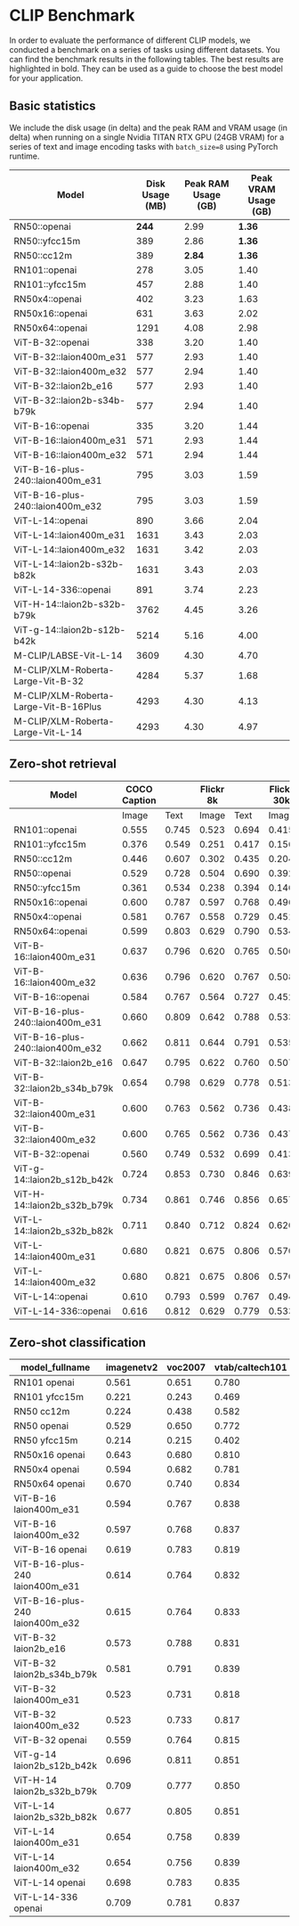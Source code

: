 # CLIP Benchmark

In order to evaluate the performance of different CLIP models, we conducted a benchmark on a series of tasks using different datasets. You can find the benchmark results in the following tables. The best results are highlighted in bold. They can be used as a guide to choose the best model for your application.


## Basic statistics

We include the disk usage (in delta) and the peak RAM and VRAM usage (in delta) when running on a single Nvidia TITAN RTX GPU (24GB VRAM) for a series of text and image encoding tasks with `batch_size=8` using PyTorch runtime.

| Model                                 | Disk Usage (MB) | Peak RAM Usage (GB) | Peak VRAM Usage (GB) |
|---------------------------------------|-----------------|---------------------|----------------------|
| RN50::openai                          | **244**         | 2.99                | **1.36**             |
| RN50::yfcc15m                         | 389             | 2.86                | **1.36**             |
| RN50::cc12m                           | 389             | **2.84**            | **1.36**             |
| RN101::openai                         | 278             | 3.05                | 1.40                 |
| RN101::yfcc15m                        | 457             | 2.88                | 1.40                 |
| RN50x4::openai                        | 402             | 3.23                | 1.63                 |
| RN50x16::openai                       | 631             | 3.63                | 2.02                 |
| RN50x64::openai                       | 1291            | 4.08                | 2.98                 |
| ViT-B-32::openai                      | 338             | 3.20                | 1.40                 |
| ViT-B-32::laion400m_e31               | 577             | 2.93                | 1.40                 |
| ViT-B-32::laion400m_e32               | 577             | 2.94                | 1.40                 |
| ViT-B-32::laion2b_e16                 | 577             | 2.93                | 1.40                 |
| ViT-B-32::laion2b-s34b-b79k           | 577             | 2.94                | 1.40                 |
| ViT-B-16::openai                      | 335             | 3.20                | 1.44                 |
| ViT-B-16::laion400m_e31               | 571             | 2.93                | 1.44                 |
| ViT-B-16::laion400m_e32               | 571             | 2.94                | 1.44                 |
| ViT-B-16-plus-240::laion400m_e31      | 795             | 3.03                | 1.59                 |
| ViT-B-16-plus-240::laion400m_e32      | 795             | 3.03                | 1.59                 |
| ViT-L-14::openai                      | 890             | 3.66                | 2.04                 |
| ViT-L-14::laion400m_e31               | 1631            | 3.43                | 2.03                 |
| ViT-L-14::laion400m_e32               | 1631            | 3.42                | 2.03                 |
| ViT-L-14::laion2b-s32b-b82k           | 1631            | 3.43                | 2.03                 |
| ViT-L-14-336::openai                  | 891             | 3.74                | 2.23                 |
| ViT-H-14::laion2b-s32b-b79k           | 3762            | 4.45                | 3.26                 |
| ViT-g-14::laion2b-s12b-b42k           | 5214            | 5.16                | 4.00                 |
| M-CLIP/LABSE-Vit-L-14                 | 3609            | 4.30                | 4.70                 |
| M-CLIP/XLM-Roberta-Large-Vit-B-32     | 4284            | 5.37                | 1.68                 |
| M-CLIP/XLM-Roberta-Large-Vit-B-16Plus | 4293            | 4.30                | 4.13                 |
| M-CLIP/XLM-Roberta-Large-Vit-L-14     | 4293            | 4.30                | 4.97                 |
 

## Zero-shot retrieval

| Model                            | COCO Caption |       | Flickr 8k |       | Flickr 30k |       |
|----------------------------------|--------------|-------|-----------|-------|------------|-------|
|                                  | Image        | Text  | Image     | Text  | Image      | Text  |
| RN101::openai                    | 0.555        | 0.745 | 0.523     | 0.694 | 0.415      | 0.629 |
| RN101::yfcc15m                   | 0.376        | 0.549 | 0.251     | 0.417 | 0.156      | 0.296 |
| RN50::cc12m                      | 0.446        | 0.607 | 0.302     | 0.435 | 0.204      | 0.316 |
| RN50::openai                     | 0.529        | 0.728 | 0.504     | 0.690 | 0.392      | 0.621 |
| RN50::yfcc15m                    | 0.361        | 0.534 | 0.238     | 0.394 | 0.146      | 0.278 |
| RN50x16::openai                  | 0.600        | 0.787 | 0.597     | 0.768 | 0.496      | 0.713 |
| RN50x4::openai                   | 0.581        | 0.767 | 0.558     | 0.729 | 0.451      | 0.671 |
| RN50x64::openai                  | 0.599        | 0.803 | 0.629     | 0.790 | 0.534      | 0.756 |
| ViT-B-16::laion400m_e31          | 0.637        | 0.796 | 0.620     | 0.765 | 0.506      | 0.697 |
| ViT-B-16::laion400m_e32          | 0.636        | 0.796 | 0.620     | 0.767 | 0.508      | 0.697 |
| ViT-B-16::openai                 | 0.584        | 0.767 | 0.564     | 0.727 | 0.452      | 0.671 |
| ViT-B-16-plus-240::laion400m_e31 | 0.660        | 0.809 | 0.642     | 0.788 | 0.533      | 0.725 |
| ViT-B-16-plus-240::laion400m_e32 | 0.662        | 0.811 | 0.644     | 0.791 | 0.535      | 0.727 |
| ViT-B-32::laion2b_e16            | 0.647        | 0.795 | 0.622     | 0.760 | 0.507      | 0.687 |
| ViT-B-32::laion2b_s34b_b79k      | 0.654        | 0.798 | 0.629     | 0.778 | 0.513      | 0.694 |
| ViT-B-32::laion400m_e31          | 0.600        | 0.763 | 0.562     | 0.736 | 0.438      | 0.633 |
| ViT-B-32::laion400m_e32          | 0.600        | 0.765 | 0.562     | 0.736 | 0.437      | 0.634 |
| ViT-B-32::openai                 | 0.560        | 0.749 | 0.532     | 0.699 | 0.413      | 0.629 |
| ViT-g-14::laion2b_s12b_b42k      | 0.724        | 0.853 | 0.730     | 0.846 | 0.639      | 0.806 |
| ViT-H-14::laion2b_s32b_b79k      | 0.734        | 0.861 | 0.746     | 0.856 | 0.657      | 0.823 |
| ViT-L-14::laion2b_s32b_b82k      | 0.711        | 0.840 | 0.712     | 0.824 | 0.620      | 0.789 |
| ViT-L-14::laion400m_e31          | 0.680        | 0.821 | 0.675     | 0.806 | 0.570      | 0.751 |
| ViT-L-14::laion400m_e32          | 0.680        | 0.821 | 0.675     | 0.806 | 0.570      | 0.751 |
| ViT-L-14::openai                 | 0.610        | 0.793 | 0.599     | 0.767 | 0.494      | 0.717 |
| ViT-L-14-336::openai             | 0.616        | 0.812 | 0.629     | 0.779 | 0.533      | 0.741 |


## Zero-shot classification

| model_fullname                  | imagenetv2 | voc2007 | vtab/caltech101 | vtab/cifar10 | vtab/cifar100 | vtab/dtd | vtab/flowers | vtab/pets | vtab/svhn | vtab/eurosat | vtab/resisc45 | vtab/pcam | vtab/diabetic_retinopathy | vtab/clevr_count_all | vtab/clevr_closest_object_distance | vtab/dsprites_label_x_position | vtab/dsprites_label_orientation | vtab/smallnorb_label_azimuth | vtab/smallnorb_label_elevation | vtab/dmlab | vtab/kitti_closest_vehicle_distance |
|---------------------------------|------------|---------|-----------------|--------------|---------------|----------|--------------|-----------|-----------|--------------|---------------|-----------|---------------------------|----------------------|------------------------------------|--------------------------------|---------------------------------|------------------------------|--------------------------------|------------|-------------------------------------|
| RN101 openai                    | 0.561      | 0.651   | 0.780           | 0.807        | 0.476         | 0.432    | 0.652        | 0.869     | 0.226     | 0.314        | 0.547         | 0.583     | 0.280                     | 0.242                | 0.130                              | 0.031                          | 0.021                           | 0.054                        | 0.111                          | 0.139      | 0.263                               |
| RN101 yfcc15m                   | 0.221      | 0.243   | 0.469           | 0.299        | 0.125         | 0.117    | 0.210        | 0.177     | 0.137     | 0.151        | 0.099         | 0.479     | 0.584                     | 0.109                | 0.159                              | 0.031                          | 0.019                           | 0.055                        | 0.097                          | 0.153      | 0.252                               |
| RN50 cc12m                      | 0.224      | 0.438   | 0.582           | 0.395        | 0.178         | 0.135    | 0.095        | 0.331     | 0.102     | 0.148        | 0.117         | 0.535     | 0.293                     | 0.184                | 0.222                              | 0.031                          | 0.025                           | 0.047                        | 0.096                          | 0.161      | 0.155                               |
| RN50 openai                     | 0.529      | 0.650   | 0.772           | 0.715        | 0.403         | 0.415    | 0.660        | 0.857     | 0.303     | 0.408        | 0.453         | 0.636     | 0.171                     | 0.217                | 0.148                              | 0.034                          | 0.014                           | 0.056                        | 0.110                          | 0.145      | 0.170                               |
| RN50 yfcc15m                    | 0.214      | 0.215   | 0.402           | 0.291        | 0.116         | 0.122    | 0.167        | 0.174     | 0.157     | 0.172        | 0.123         | 0.533     | 0.358                     | 0.151                | 0.158                              | 0.032                          | 0.024                           | 0.053                        | 0.120                          | 0.160      | 0.336                               |
| RN50x16 openai                  | 0.643      | 0.680   | 0.810           | 0.813        | 0.522         | 0.524    | 0.724        | 0.898     | 0.409     | 0.433        | 0.589         | 0.625     | 0.715                     | 0.195                | 0.213                              | 0.030                          | 0.026                           | 0.050                        | 0.116                          | 0.146      | 0.229                               |
| RN50x4 openai                   | 0.594      | 0.682   | 0.781           | 0.794        | 0.451         | 0.486    | 0.698        | 0.887     | 0.367     | 0.335        | 0.532         | 0.569     | 0.318                     | 0.205                | 0.082                              | 0.031                          | 0.026                           | 0.056                        | 0.108                          | 0.162      | 0.233                               |
| RN50x64 openai                  | 0.670      | 0.740   | 0.834           | 0.851        | 0.598         | 0.531    | 0.788        | 0.936     | 0.481     | 0.577        | 0.628         | 0.539     | 0.073                     | 0.227                | 0.200                              | 0.034                          | 0.025                           | 0.056                        | 0.125                          | 0.158      | 0.311                               |
| ViT-B-16 laion400m_e31          | 0.594      | 0.767   | 0.838           | 0.917        | 0.712         | 0.513    | 0.694        | 0.892     | 0.380     | 0.503        | 0.585         | 0.593     | 0.062                     | 0.289                | 0.245                              | 0.031                          | 0.030                           | 0.059                        | 0.100                          | 0.152      | 0.200                               |
| ViT-B-16 laion400m_e32          | 0.597      | 0.768   | 0.837           | 0.917        | 0.712         | 0.513    | 0.692        | 0.892     | 0.385     | 0.501        | 0.585         | 0.598     | 0.077                     | 0.287                | 0.245                              | 0.032                          | 0.029                           | 0.060                        | 0.099                          | 0.151      | 0.183                               |
| ViT-B-16 openai                 | 0.619      | 0.783   | 0.819           | 0.908        | 0.669         | 0.449    | 0.712        | 0.890     | 0.313     | 0.559        | 0.582         | 0.507     | 0.036                     | 0.209                | 0.158                              | 0.030                          | 0.023                           | 0.053                        | 0.122                          | 0.155      | 0.263                               |
| ViT-B-16-plus-240 laion400m_e31 | 0.614      | 0.764   | 0.832           | 0.925        | 0.733         | 0.555    | 0.706        | 0.904     | 0.355     | 0.569        | 0.615         | 0.551     | 0.093                     | 0.240                | 0.159                              | 0.041                          | 0.026                           | 0.056                        | 0.111                          | 0.149      | 0.280                               |
| ViT-B-16-plus-240 laion400m_e32 | 0.615      | 0.764   | 0.833           | 0.928        | 0.738         | 0.555    | 0.711        | 0.902     | 0.362     | 0.581        | 0.613         | 0.551     | 0.095                     | 0.238                | 0.160                              | 0.043                          | 0.027                           | 0.054                        | 0.110                          | 0.148      | 0.281                               |
| ViT-B-32 laion2b_e16            | 0.573      | 0.788   | 0.831           | 0.941        | 0.754         | 0.539    | 0.691        | 0.893     | 0.388     | 0.503        | 0.619         | 0.506     | 0.195                     | 0.192                | 0.167                              | 0.031                          | 0.024                           | 0.052                        | 0.110                          | 0.189      | 0.176                               |
| ViT-B-32 laion2b_s34b_b79k      | 0.581      | 0.791   | 0.839           | 0.936        | 0.755         | 0.557    | 0.716        | 0.909     | 0.410     | 0.482        | 0.610         | 0.598     | 0.734                     | 0.153                | 0.189                              | 0.029                          | 0.034                           | 0.062                        | 0.113                          | 0.159      | 0.262                               |
| ViT-B-32 laion400m_e31          | 0.523      | 0.731   | 0.818           | 0.883        | 0.678         | 0.521    | 0.659        | 0.856     | 0.220     | 0.470        | 0.510         | 0.549     | 0.259                     | 0.155                | 0.161                              | 0.033                          | 0.021                           | 0.053                        | 0.117                          | 0.173      | 0.122                               |
| ViT-B-32 laion400m_e32          | 0.523      | 0.733   | 0.817           | 0.885        | 0.677         | 0.523    | 0.658        | 0.854     | 0.223     | 0.476        | 0.510         | 0.548     | 0.240                     | 0.153                | 0.161                              | 0.033                          | 0.021                           | 0.054                        | 0.117                          | 0.173      | 0.118                               |
| ViT-B-32 openai                 | 0.559      | 0.764   | 0.815           | 0.898        | 0.643         | 0.443    | 0.664        | 0.873     | 0.135     | 0.504        | 0.537         | 0.623     | 0.447                     | 0.232                | 0.164                              | 0.037                          | 0.024                           | 0.061                        | 0.127                          | 0.193      | 0.274                               |
| ViT-g-14 laion2b_s12b_b42k      | 0.696      | 0.811   | 0.851           | 0.971        | 0.839         | 0.682    | 0.776        | 0.943     | 0.603     | 0.648        | 0.718         | 0.560     | 0.580                     | 0.332                | 0.175                              | 0.036                          | 0.031                           | 0.060                        | 0.115                          | 0.190      | 0.138                               |
| ViT-H-14 laion2b_s32b_b79k      | 0.709      | 0.777   | 0.850           | 0.975        | 0.847         | 0.678    | 0.801        | 0.945     | 0.563     | 0.726        | 0.699         | 0.542     | 0.297                     | 0.268                | 0.169                              | 0.032                          | 0.027                           | 0.054                        | 0.111                          | 0.140      | 0.110                               |
| ViT-L-14 laion2b_s32b_b82k      | 0.677      | 0.805   | 0.851           | 0.966        | 0.833         | 0.629    | 0.758        | 0.932     | 0.459     | 0.646        | 0.668         | 0.563     | 0.116                     | 0.312                | 0.161                              | 0.032                          | 0.020                           | 0.056                        | 0.108                          | 0.224      | 0.229                               |
| ViT-L-14 laion400m_e31          | 0.654      | 0.758   | 0.839           | 0.947        | 0.774         | 0.598    | 0.757        | 0.917     | 0.378     | 0.632        | 0.671         | 0.487     | 0.058                     | 0.242                | 0.149                              | 0.030                          | 0.026                           | 0.053                        | 0.109                          | 0.186      | 0.200                               |
| ViT-L-14 laion400m_e32          | 0.654      | 0.756   | 0.839           | 0.946        | 0.774         | 0.605    | 0.756        | 0.919     | 0.380     | 0.622        | 0.675         | 0.493     | 0.061                     | 0.243                | 0.149                              | 0.030                          | 0.026                           | 0.053                        | 0.110                          | 0.186      | 0.203                               |
| ViT-L-14 openai                 | 0.698      | 0.783   | 0.835           | 0.956        | 0.758         | 0.554    | 0.792        | 0.932     | 0.571     | 0.626        | 0.633         | 0.520     | 0.733                     | 0.194                | 0.161                              | 0.032                          | 0.023                           | 0.045                        | 0.115                          | 0.163      | 0.218                               |
| ViT-L-14-336 openai             | 0.709      | 0.781   | 0.837           | 0.949        | 0.744         | 0.556    | 0.783        | 0.937     | 0.560     | 0.615        | 0.638         | 0.608     | 0.733                     | 0.200                | 0.158                              | 0.032                          | 0.024                           | 0.046                        | 0.113                          | 0.158      | 0.262                               |